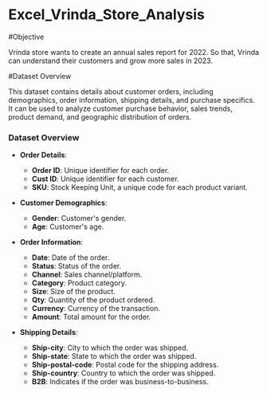# Excel_Vrinda_Store_Analysis


#Objective

Vrinda store wants to create an annual sales report for 2022. So that, Vrinda can understand their customers and grow more sales in 2023.

#Dataset Overview

This dataset contains details about customer orders, including demographics, order information, shipping details, and purchase specifics. It can be used to analyze customer purchase behavior, sales trends, product demand, and geographic distribution of orders.

### Dataset Overview

- **Order Details**:  
  - **Order ID**: Unique identifier for each order.
  - **Cust ID**: Unique identifier for each customer.
  - **SKU**: Stock Keeping Unit, a unique code for each product variant.

- **Customer Demographics**:  
  - **Gender**: Customer's gender.
  - **Age**: Customer's age.

- **Order Information**:  
  - **Date**: Date of the order.
  - **Status**: Status of the order.
  - **Channel**: Sales channel/platform.
  - **Category**: Product category.
  - **Size**: Size of the product.
  - **Qty**: Quantity of the product ordered.
  - **Currency**: Currency of the transaction.
  - **Amount**: Total amount for the order.

- **Shipping Details**:  
  - **Ship-city**: City to which the order was shipped.
  - **Ship-state**: State to which the order was shipped.
  - **Ship-postal-code**: Postal code for the shipping address.
  - **Ship-country**: Country to which the order was shipped.
  - **B2B**: Indicates if the order was business-to-business.



